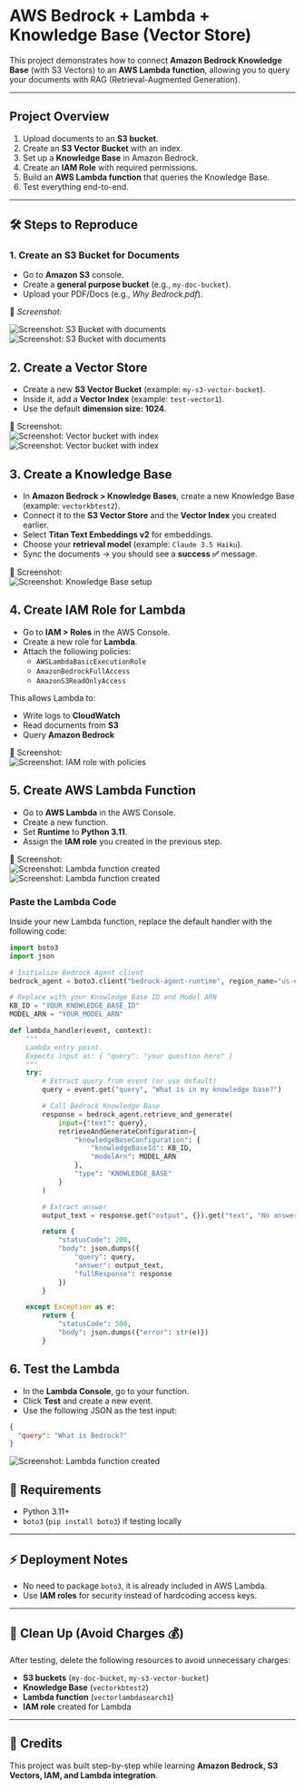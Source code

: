 # AWS Bedrock + Lambda + Knowledge Base (Vector Store)  

This project demonstrates how to connect **Amazon Bedrock Knowledge Base** (with S3 Vectors) to an **AWS Lambda function**, allowing you to query your documents with RAG (Retrieval-Augmented Generation).  

---

## Project Overview  
1. Upload documents to an **S3 bucket**.  
2. Create an **S3 Vector Bucket** with an index.  
3. Set up a **Knowledge Base** in Amazon Bedrock.  
4. Create an **IAM Role** with required permissions.  
5. Build an **AWS Lambda function** that queries the Knowledge Base.  
6. Test everything end-to-end.  

---

## 🛠️ Steps to Reproduce  

### 1. Create an S3 Bucket for Documents  
- Go to **Amazon S3** console.  
- Create a **general purpose bucket** (e.g., `my-doc-bucket`).  
- Upload your PDF/Docs (e.g., *Why Bedrock.pdf*).  

📸 *Screenshot:*  

![Screenshot: S3 Bucket with documents](images/1.png)
![Screenshot: S3 Bucket with documents](images/2.png)

## 2. Create a Vector Store  

- Create a new **S3 Vector Bucket** (example: `my-s3-vector-bucket`).  
- Inside it, add a **Vector Index** (example: `test-vector1`).  
- Use the default **dimension size: 1024**.  

📸 Screenshot:  
![Screenshot: Vector bucket with index](images/3.png)
![Screenshot: Vector bucket with index](images/4.png)


## 3. Create a Knowledge Base  

- In **Amazon Bedrock > Knowledge Bases**, create a new Knowledge Base (example: `vectorkbtest2`).  
- Connect it to the **S3 Vector Store** and the **Vector Index** you created earlier.  
- Select **Titan Text Embeddings v2** for embeddings.  
- Choose your **retrieval model** (example: `Claude 3.5 Haiku`).  
- Sync the documents → you should see a **success ✅** message.  

📸 Screenshot:  
![Screenshot: Knowledge Base setup](images/5.png)


## 4. Create IAM Role for Lambda  

- Go to **IAM > Roles** in the AWS Console.  
- Create a new role for **Lambda**.  
- Attach the following policies:  
  - `AWSLambdaBasicExecutionRole`  
  - `AmazonBedrockFullAccess`  
  - `AmazonS3ReadOnlyAccess`  

This allows Lambda to:  
- Write logs to **CloudWatch**  
- Read documents from **S3**  
- Query **Amazon Bedrock**  

📸 Screenshot:  
![Screenshot: IAM role with policies](images/6.png)


## 5. Create AWS Lambda Function  

- Go to **AWS Lambda** in the AWS Console.  
- Create a new function.  
- Set **Runtime** to **Python 3.11**.  
- Assign the **IAM role** you created in the previous step.  

📸 Screenshot:  
![Screenshot: Lambda function created](images/7.png)
![Screenshot: Lambda function created](images/8.png)

### Paste the Lambda Code  

Inside your new Lambda function, replace the default handler with the following code:  

```python
import boto3
import json

# Initialize Bedrock Agent client
bedrock_agent = boto3.client("bedrock-agent-runtime", region_name="us-east-1")

# Replace with your Knowledge Base ID and Model ARN
KB_ID = "YOUR_KNOWLEDGE_BASE_ID"
MODEL_ARN = "YOUR_MODEL_ARN"

def lambda_handler(event, context):
    """
    Lambda entry point.
    Expects input as: { "query": "your question here" }
    """
    try:
        # Extract query from event (or use default)
        query = event.get("query", "What is in my knowledge base?")

        # Call Bedrock Knowledge Base
        response = bedrock_agent.retrieve_and_generate(
            input={"text": query},
            retrieveAndGenerateConfiguration={
                "knowledgeBaseConfiguration": {
                    "knowledgeBaseId": KB_ID,
                    "modelArn": MODEL_ARN
                },
                "type": "KNOWLEDGE_BASE"
            }
        )

        # Extract answer
        output_text = response.get("output", {}).get("text", "No answer found.")

        return {
            "statusCode": 200,
            "body": json.dumps({
                "query": query,
                "answer": output_text,
                "fullResponse": response
            })
        }

    except Exception as e:
        return {
            "statusCode": 500,
            "body": json.dumps({"error": str(e)})
        }

```

## 6. Test the Lambda  

- In the **Lambda Console**, go to your function.  
- Click **Test** and create a new event.  
- Use the following JSON as the test input:  

```json
{
  "query": "What is Bedrock?"
}
```

![Screenshot: Lambda function created](images/9.png)

## 🧾 Requirements  

- Python 3.11+  
- `boto3` (`pip install boto3`) if testing locally  

---

## ⚡ Deployment Notes  

- No need to package `boto3`, it is already included in AWS Lambda.  
- Use **IAM roles** for security instead of hardcoding access keys.  

---

## 🧹 Clean Up (Avoid Charges 💰)  

After testing, delete the following resources to avoid unnecessary charges:  
- **S3 buckets** (`my-doc-bucket`, `my-s3-vector-bucket`)  
- **Knowledge Base** (`vectorkbtest2`)  
- **Lambda function** (`vectorlambdasearch1`)  
- **IAM role** created for Lambda  


---

## 🙌 Credits  

This project was built step-by-step while learning **Amazon Bedrock, S3 Vectors, IAM, and Lambda integration**.
